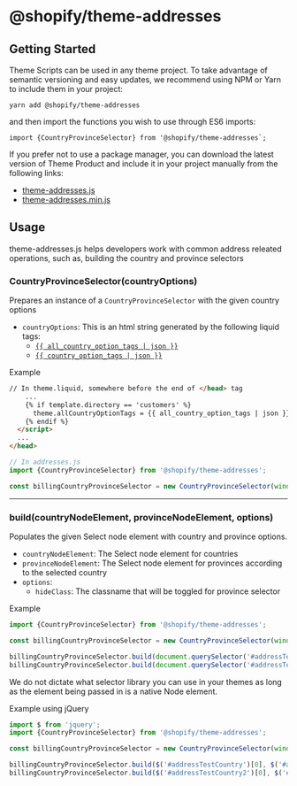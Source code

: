 # @shopify/theme-addresses

## Getting Started

Theme Scripts can be used in any theme project. To take advantage of semantic versioning and easy updates, we recommend using NPM or Yarn to include them in your project:

```
yarn add @shopify/theme-addresses
```

and then import the functions you wish to use through ES6 imports:

```
import {CountryProvinceSelector} from '@shopify/theme-addresses`;
```

If you prefer not to use a package manager, you can download the latest version of Theme Product and include it in your project manually from the following links:

- [theme-addresses.js](http://unpkg.com/@shopify/theme-addresses@latest/dist/theme-addresses.js)
- [theme-addresses.min.js](http://unpkg.com/@shopify/theme-addresses@latest/dist/theme-addresses.min.js)

## Usage

theme-addresses.js helps developers work with common address releated operations, such as, building the country and province selectors

### CountryProvinceSelector(countryOptions)

Prepares an instance of a `CountryProvinceSelector` with the given country options

- `countryOptions`: This is an html string generated by the following liquid tags:
    * [`{{ all_country_option_tags | json }}`](https://help.shopify.com/en/themes/liquid/objects/all-country-option-tags)
    * [`{{ country_option_tags | json }}`](https://help.shopify.com/en/themes/liquid/objects/country-option-tags)

Example
```html
// In theme.liquid, somewhere before the end of </head> tag
    ...
    {% if template.directory == 'customers' %}
      theme.allCountryOptionTags = {{ all_country_option_tags | json }};
    {% endif %}
  </script>
  ...
</head>
```
```js
// In addresses.js
import {CountryProvinceSelector} from '@shopify/theme-addresses';

const billingCountryProvinceSelector = new CountryProvinceSelector(window.theme.allCountryOptionTags);
```

---

### build(countryNodeElement, provinceNodeElement, options)

Populates the given Select node element with country and province options.

- `countryNodeElement`: The Select node element for countries
- `provinceNodeElement`: The Select node element for provinces according to the selected country
- `options`:
    * `hideClass`: The classname that will be toggled for province selector

Example
```js
import {CountryProvinceSelector} from '@shopify/theme-addresses';

const billingCountryProvinceSelector = new CountryProvinceSelector(window.theme.allCountryOptionTags);

billingCountryProvinceSelector.build(document.querySelector('#addressTestCountry'), document.querySelector('#addressTestProvince'));
billingCountryProvinceSelector.build(document.querySelector('#addressTestCountry2'), document.querySelector('#addressTestProvince2'), {hideClass: 'hide'});
```

We do not dictate what selector library you can use in your themes as long as the element being passed in is a native Node element.

Example using jQuery
```js
import $ from 'jquery';
import {CountryProvinceSelector} from '@shopify/theme-addresses';

const billingCountryProvinceSelector = new CountryProvinceSelector(window.theme.allCountryOptionTags);

billingCountryProvinceSelector.build($('#addressTestCountry')[0], $('#addressTestProvince')[0]);
billingCountryProvinceSelector.build($('#addressTestCountry2')[0], $('#addressTestProvince2')[0], {hideClass: 'hide'});
```


